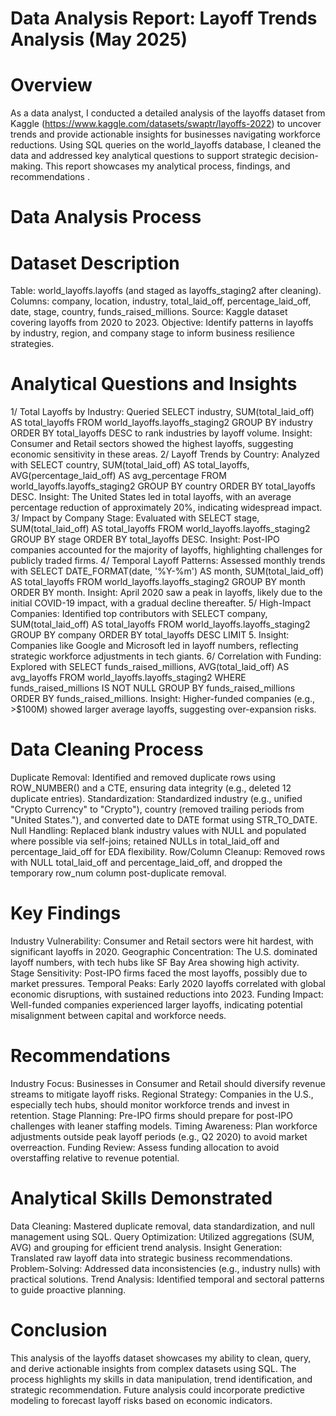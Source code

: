 # Data Analysis Report: Layoff Trends Analysis (May 2025)

# Overview
As a data analyst, I conducted a detailed analysis of the layoffs dataset from Kaggle (https://www.kaggle.com/datasets/swaptr/layoffs-2022) to uncover trends and provide actionable insights for businesses navigating workforce reductions. Using SQL queries on the world_layoffs database, I cleaned the data and addressed key analytical questions to support strategic decision-making. This report showcases my analytical process, findings, and recommendations .

# Data Analysis Process
# Dataset Description
Table: world_layoffs.layoffs (and staged as layoffs_staging2 after cleaning).
Columns: company, location, industry, total_laid_off, percentage_laid_off, date, stage, country, funds_raised_millions.
Source: Kaggle dataset covering layoffs from 2020 to 2023.
Objective: Identify patterns in layoffs by industry, region, and company stage to inform business resilience strategies.
# Analytical Questions and Insights
1/ Total Layoffs by Industry:
Queried SELECT industry, SUM(total_laid_off) AS total_layoffs FROM world_layoffs.layoffs_staging2 GROUP BY industry ORDER BY total_layoffs DESC to rank industries by layoff volume.
Insight: Consumer and Retail sectors showed the highest layoffs, suggesting economic sensitivity in these areas.
2/ Layoff Trends by Country:
Analyzed with SELECT country, SUM(total_laid_off) AS total_layoffs, AVG(percentage_laid_off) AS avg_percentage FROM world_layoffs.layoffs_staging2 GROUP BY country ORDER BY total_layoffs DESC.
Insight: The United States led in total layoffs, with an average percentage reduction of approximately 20%, indicating widespread impact.
3/ Impact by Company Stage:
Evaluated with SELECT stage, SUM(total_laid_off) AS total_layoffs FROM world_layoffs.layoffs_staging2 GROUP BY stage ORDER BY total_layoffs DESC.
Insight: Post-IPO companies accounted for the majority of layoffs, highlighting challenges for publicly traded firms.
4/ Temporal Layoff Patterns:
Assessed monthly trends with SELECT DATE_FORMAT(date, '%Y-%m') AS month, SUM(total_laid_off) AS total_layoffs FROM world_layoffs.layoffs_staging2 GROUP BY month ORDER BY month.
Insight: April 2020 saw a peak in layoffs, likely due to the initial COVID-19 impact, with a gradual decline thereafter.
5/ High-Impact Companies:
Identified top contributors with SELECT company, SUM(total_laid_off) AS total_layoffs FROM world_layoffs.layoffs_staging2 GROUP BY company ORDER BY total_layoffs DESC LIMIT 5.
Insight: Companies like Google and Microsoft led in layoff numbers, reflecting strategic workforce adjustments in tech giants.
6/ Correlation with Funding:
Explored with SELECT funds_raised_millions, AVG(total_laid_off) AS avg_layoffs FROM world_layoffs.layoffs_staging2 WHERE funds_raised_millions IS NOT NULL GROUP BY funds_raised_millions ORDER BY funds_raised_millions.
Insight: Higher-funded companies (e.g., >$100M) showed larger average layoffs, suggesting over-expansion risks.

# Data Cleaning Process
Duplicate Removal: Identified and removed duplicate rows using ROW_NUMBER() and a CTE, ensuring data integrity (e.g., deleted 12 duplicate entries).
Standardization: Standardized industry (e.g., unified "Crypto Currency" to "Crypto"), country (removed trailing periods from "United States."), and converted date to DATE format using STR_TO_DATE.
Null Handling: Replaced blank industry values with NULL and populated where possible via self-joins; retained NULLs in total_laid_off and percentage_laid_off for EDA flexibility.
Row/Column Cleanup: Removed rows with NULL total_laid_off and percentage_laid_off, and dropped the temporary row_num column post-duplicate removal.
# Key Findings
Industry Vulnerability: Consumer and Retail sectors were hit hardest, with significant layoffs in 2020.
Geographic Concentration: The U.S. dominated layoff numbers, with tech hubs like SF Bay Area showing high activity.
Stage Sensitivity: Post-IPO firms faced the most layoffs, possibly due to market pressures.
Temporal Peaks: Early 2020 layoffs correlated with global economic disruptions, with sustained reductions into 2023.
Funding Impact: Well-funded companies experienced larger layoffs, indicating potential misalignment between capital and workforce needs.
# Recommendations
Industry Focus: Businesses in Consumer and Retail should diversify revenue streams to mitigate layoff risks.
Regional Strategy: Companies in the U.S., especially tech hubs, should monitor workforce trends and invest in retention.
Stage Planning: Pre-IPO firms should prepare for post-IPO challenges with leaner staffing models.
Timing Awareness: Plan workforce adjustments outside peak layoff periods (e.g., Q2 2020) to avoid market overreaction.
Funding Review: Assess funding allocation to avoid overstaffing relative to revenue potential.
# Analytical Skills Demonstrated
Data Cleaning: Mastered duplicate removal, data standardization, and null management using SQL.
Query Optimization: Utilized aggregations (SUM, AVG) and grouping for efficient trend analysis.
Insight Generation: Translated raw layoff data into strategic business recommendations.
Problem-Solving: Addressed data inconsistencies (e.g., industry nulls) with practical solutions.
Trend Analysis: Identified temporal and sectoral patterns to guide proactive planning.
# Conclusion
This analysis of the layoffs dataset showcases my ability to clean, query, and derive actionable insights from complex datasets using SQL. The process highlights my skills in data manipulation, trend identification, and strategic recommendation. Future analysis could incorporate predictive modeling to forecast layoff risks based on economic indicators.
